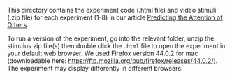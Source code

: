 This directory contains the experiment code (.html file) and video stimuli (.zip file) for each experiment (1-8) in our article [Predicting the Attention of Others](https://www.pnas.org/doi/abs/10.1073/pnas.2307584120?af=R). 

To run a version of the experiment, go into the relevant folder, unzip the stimulus zip file(s) then double click the `.html` file to open the experiment in your default web browser. We used Firefox version 44.0.2 for mac (downloadable here: https://ftp.mozilla.org/pub/firefox/releases/44.0.2/). The experiment may display differently in different browsers.
